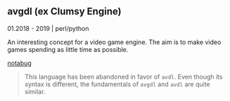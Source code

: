 ## avgdl (ex Clumsy Engine)

01.2018 - 2019 | perl/python

An interesting concept for a video game engine.
The aim is to make video games spending as little time as possible.

<a class="button" href="https://notabug.org/tomtsagk/avgdl_perl">notabug</a>

> This language has been abandoned in favor of `avdl`.
> Even though its syntax is different, the fundamentals of
> `avgdl` and `avdl` are quite similar.
